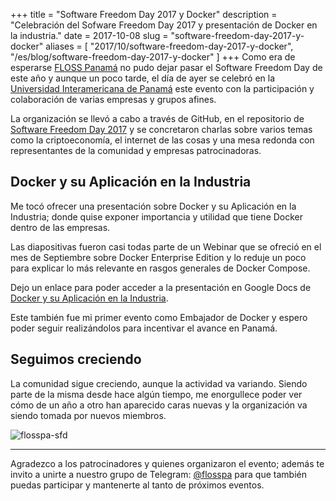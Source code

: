 +++
title = "Software Freedom Day 2017 y Docker"
description = "Celebración del Sofware Freedom Day 2017 y presentación de Docker en la industria."
date = 2017-10-08 
slug = "software-freedom-day-2017-y-docker"
aliases = [
	"2017/10/software-freedom-day-2017-y-docker",
	"/es/blog/software-freedom-day-2017-y-docker"
]
+++
Como era de esperarse [FLOSS Panamá](http://floss-pa.net) no pudo dejar pasar el Software Freedom Day de este año y aunque un poco tarde, el día de ayer se celebró en la [Universidad Interamericana de Panamá](https://www.uip.edu.pa/) este evento con la participación y colaboración de varias empresas y grupos afines. <!-- more -->

La organización se llevó a cabo a través de GitHub, en el repositorio de [Software Freedom Day 2017](https://github.com/floss-pa/software-freedom-day-2017) y se concretaron charlas sobre varios temas como la criptoeconomía, el internet de las cosas y una mesa redonda con representantes de la comunidad y empresas patrocinadoras.

## Docker y su Aplicación en la Industria

Me tocó ofrecer una presentación sobre Docker y su Aplicación en la Industria; donde quise exponer importancia y utilidad que tiene Docker dentro de las empresas.

Las diapositivas fueron casi todas parte de un Webinar que se ofreció en el mes de Septiembre sobre Docker Enterprise Edition y lo reduje un poco para explicar lo más relevante en rasgos generales de Docker Compose.

Dejo un enlace para poder acceder a la presentación en Google Docs de [Docker y su Aplicación en la Industria](https://docs.google.com/presentation/d/1xDDKIVy4noQNM_lMGUsHqr1WvvArIxC-p2SRjOcdvc0/edit?usp=sharing).

Este también fue mi primer evento como Embajador de Docker y espero poder seguir realizándolos para incentivar el avance en Panamá.

## Seguimos creciendo

La comunidad sigue creciendo, aunque la actividad va variando. Siendo parte de la misma desde hace algún tiempo, me enorgullece poder ver cómo de un año a otro han aparecido caras nuevas y la organización va siendo tomada por nuevos miembros.

![flosspa-sfd](/img/2017/10/flosspa_sfd.jpg)

- - - -

Agradezco a los patrocinadores y quienes organizaron el evento; además te invito a unirte a nuestro grupo de Telegram: [@flosspa](https://t.me/flosspa) para que también puedas participar y mantenerte al tanto de próximos eventos.
